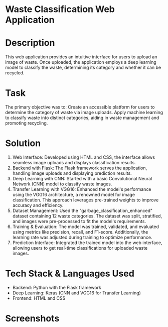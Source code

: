 # Waste Classification Web Application

# Description
This web application provides an intuitive interface for users to upload an image of waste. Once uploaded, the application employs a deep learning model to classify the waste, determining its category and whether it can be recycled.

# Task
The primary objective was to:
Create an accessible platform for users to determine the category of waste via image uploads.
Apply machine learning to classify waste into distinct categories, aiding in waste management and promoting recycling.

# Solution
1. Web Interface: Developed using HTML and CSS, the interface allows seamless image uploads and displays classification results.
2. Backend with Flask: The Flask framework serves the application, handling image uploads and displaying prediction results.
3. Deep Learning with CNN: Started with a basic Convolutional Neural Network (CNN) model to classify waste images.
4. Transfer Learning with VGG16: Enhanced the model's performance using the VGG16 architecture, a renowned model for image classification. This approach leverages pre-trained weights to improve accuracy and efficiency.
5. Dataset Management: Used the "garbage_classification_enhanced" dataset containing 12 waste categories. The dataset was split, stratified, and images were pre-processed to fit the model's requirements.
6. Training & Evaluation: The model was trained, validated, and evaluated using metrics like precision, recall, and F1-score. Additionally, the learning rate was adjusted during training to optimize performance.
7. Prediction Interface: Integrated the trained model into the web interface, allowing users to get real-time classifications for uploaded waste images.

# Tech Stack & Languages Used
- Backend: Python with the Flask framework
- Deep Learning: Keras (CNN and VGG16 for Transfer Learning)
- Frontend: HTML and CSS

# Screenshots 

